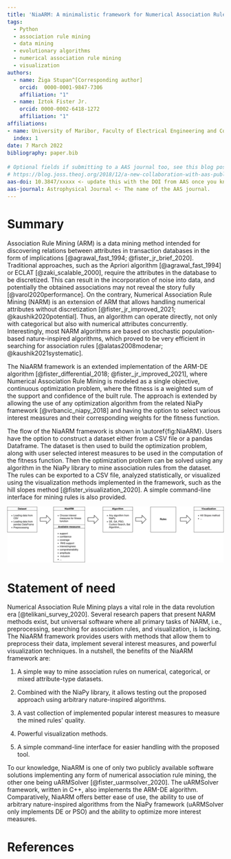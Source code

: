 ```yaml
---
title: 'NiaARM: A minimalistic framework for Numerical Association Rule Mining'
tags:
  - Python
  - association rule mining
  - data mining
  - evolutionary algorithms
  - numerical association rule mining
  - visualization
authors:
  - name: Žiga Stupan^[Corresponding author]
    orcid:  0000-0001-9847-7306
    affiliation: "1"
  - name: Iztok Fister Jr.
    orcid: 0000-0002-6418-1272
    affiliation: "1"
affiliations:
- name: University of Maribor, Faculty of Electrical Engineering and Computer Science
  index: 1
date: 7 March 2022
bibliography: paper.bib

# Optional fields if submitting to a AAS journal too, see this blog post:
# https://blog.joss.theoj.org/2018/12/a-new-collaboration-with-aas-publishing
aas-doi: 10.3847/xxxxx <- update this with the DOI from AAS once you know it.
aas-journal: Astrophysical Journal <- The name of the AAS journal.
---
```


# Summary

Association Rule Mining (ARM) is a data mining method intended for discovering relations between attributes in
transaction databases in the form of implications [@agrawal_fast_1994; @fister_jr_brief_2020]. Traditional
approaches, such as the Apriori algorithm [@agrawal_fast_1994] or ECLAT [@zaki_scalable_2000],
require the attributes in the database to be discretized. This can result in the incorporation of noise into data,
and potentially the obtained associations may not reveal the story fully [@varol2020performance]. On the contrary,
Numerical Association Rule Mining (NARM) is an extension of ARM that allows handling numerical attributes without
discretization [@fister_jr_improved_2021; @kaushik2020potential]. Thus, an algorithm can operate directly, not only with
categorical but also with numerical attributes concurrently. Interestingly, most NARM algorithms are based on
stochastic population-based nature-inspired algorithms, which proved to be very efficient in searching for association
rules [@alatas2008modenar; @kaushik2021systematic].

The NiaARM framework is an extended implementation of the ARM-DE algorithm [@fister_differential_2018; @fister_jr_improved_2021], where
Numerical Association Rule Mining is modeled as a single objective, continuous optimization problem, where the fitness is a weighted sum of the support and confidence of the built rule. The approach is extended by allowing the use of any optimization
algorithm from the related NiaPy framework [@vrbancic_niapy_2018] and having the option to select various interest
measures and their corresponding weights for the fitness function.

The flow of the NiaARM framework is shown in \autoref{fig:NiaARM}. Users have the option to construct a dataset either from a
CSV file or a pandas Dataframe. The dataset is then used to build the optimization problem, along with user selected interest
measures to be used in the computation of the fitness function. Then the optimization problem can be solved using any algorithm
in the NiaPy library to mine association rules from the dataset. The rules can be exported to a CSV file,
analyzed statistically, or visualized using the visualization methods implemented in the framework, such as the hill slopes method
[@fister_visualization_2020]. A simple command-line interface for mining rules is also provided.

![NiaARM flow.\label{fig:NiaARM}](NiaARM1.png)

# Statement of need

Numerical Association Rule Mining plays a vital role in the data revolution era [@telikani_survey_2020]. Several research
papers that present NARM methods exist, but universal software where all primary tasks of NARM, i.e., preprocessing, searching
for association rules, and visualization, is lacking. The NiaARM framework provides users with methods that allow them to
preprocess their data, implement several interest measures, and powerful visualization techniques. In a nutshell, the benefits
of the NiaARM framework are:

1. A simple way to mine association rules on numerical, categorical, or mixed attribute-type datasets.

2. Combined with the NiaPy library, it allows testing out the proposed approach using arbitrary nature-inspired algorithms.

3. A vast collection of implemented popular interest measures to measure the mined rules' quality.

4. Powerful visualization methods.

5. A simple command-line interface for easier handling with the proposed tool.

To our knowledge, NiaARM is one of only two publicly available software solutions implementing any form of numerical association rule mining, the other one being uARMSolver [@fister_uarmsolver_2020]. The uARMSolver framework, written in C++, also implements the ARM-DE algorithm. Comparatively, NiaARM offers better ease of use, the ability to use of arbitrary nature-inspired algorithms from the NiaPy framework (uARMSolver only implements DE or PSO) and the ability to optimize more interest measures.

# References
